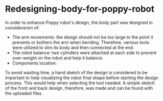 # Redesigning-body-for-poppy-robot

In order to enhance Poppy robot's design, the body part was designed in considerarion of: 
* The arm movements: the design should not be too large to the point it prevents or bothers the arm when bending. Therefore, various tools were utilized to slim its body and then connected at the end. 
* The robot balance: two cylinders were attached at each side to prevent over-weight on the robot and help it balance. 
* Components location: 

To avoid wasting time, a hand sketch of the design is considered to be important to help visualizing the robot final shape before starting the design process. This would help when selecting the tool needed. A simple sketch of the front and back design, therefore, was made and can be found with the uploaded files. 

